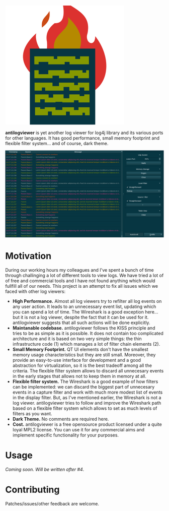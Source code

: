 ![antilogviewer logo](res/logo.svg)

**antilogviewer** is yet another log viewer for log4j library and its various ports for other languages.
It has good performance, small memory footprint and flexible filter system... and of course, dark theme.

![antilogviewer mainscreen](res/main.png)


Motivation
==========

During our working hours my colleagues and I've spent a bunch of time through challinging a lot of different tools to view logs.
We have tried a lot of of free and commercial tools and I have not found anything which would fullfill all of our needs.
This project is an attempt to fix all issues which we faced with other log viewers:

* **High Performance.**
  Almost all log viewers try to refilter all log events on any user action.
  It leads to an unnecessary event list, updating which you can spend a lot of time.
The Wireshark is a good exception here... but it is not a log viewer, despite the fact that it can be used for it.
  antilogviewer suggests that all such actions will be done explicitly.
* **Maintanable codebase.**
  antilogviewer follows the KISS principle and tries to be as simple as it is possible.
  It does not contain too complicated architecture and it is based on two very simple things: the thin infrastructure code (1) which manages a lot of filter chain elements (2).
* **Small Memory Footprint.**
  QT UI elements don't have the smallest memory usage characteristics but they are still small.
  Moreover, they provide an easy-to-use interface for development and a good abstraction for virtualization, so it is the best tradeoff among all the criteria.
  The flexible filter system allows to discard all unnecesary events in the early stages that allows not to keep them in memory at all.
* **Flexible filter system.**
  The Wireshark is a good example of how filters can be implemented: we can discard the biggest part of unnecesary events in a capture filter and work with much more modest list of events in the display filter.
  But, as I've mentioned earlier, the Wireshark is not a log viewer.
  antilogviewer tries to follow and improve the Wireshark path based on a flexible filter system which allows to set as much levels of filters as you want.
* **Dark Theme.**
  No comments are required here.
* **Cost.**
  antilogviewer is a free opensource product licensed under a quite loyal MPL2 license.
  You can use it for any commercial aims and implement specific functionality for your purposes.


Usage
=====

*Coming soon. Will be written after #4*.


Contributing
============

Patches/issues/other feedback are welcome.

